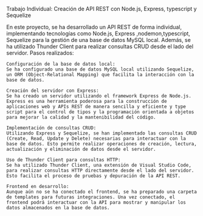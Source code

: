Trabajo Individual: Creación de API REST con Node.js, Express, typescript y Sequelize

En este proyecto, se ha desarrollado un API REST de forma individual, implementando tecnologías como Node.js, Express ,nodemon,typescript, Sequelize para la gestión de una base de datos MySQL local. Además, se ha utilizado Thunder Client para realizar consultas CRUD desde el lado del servidor.
Pasos realizados:

    Configuración de la base de datos local:
    Se ha configurado una base de datos MySQL local utilizando Sequelize, un ORM (Object-Relational Mapping) que facilita la interacción con la base de datos.

    Creación del servidor con Express:
    Se ha creado un servidor utilizando el framework Express de Node.js. Express es una herramienta poderosa para la construcción de aplicaciones web y APIs REST de manera sencilla y eficiente y type script para el control de tipos y la programación orientada a objetos para mejorar la calidad y la mantenibilidad del código.

    Implementación de consultas CRUD:
    Utilizando Express y Sequelize, se han implementado las consultas CRUD (Create, Read, Update y Delete) necesarias para interactuar con la base de datos. Esto permite realizar operaciones de creación, lectura, actualización y eliminación de datos desde el servidor.

    Uso de Thunder Client para consultas HTTP:
    Se ha utilizado Thunder Client, una extensión de Visual Studio Code, para realizar consultas HTTP directamente desde el lado del servidor. Esto facilita el proceso de pruebas y depuración de la API REST.

    Frontend en desarrollo:
    Aunque aún no se ha conectado el frontend, se ha preparado una carpeta de templates para futuras integraciones. Una vez conectado, el frontend podrá interactuar con la API para mostrar y manipular los datos almacenados en la base de datos.

